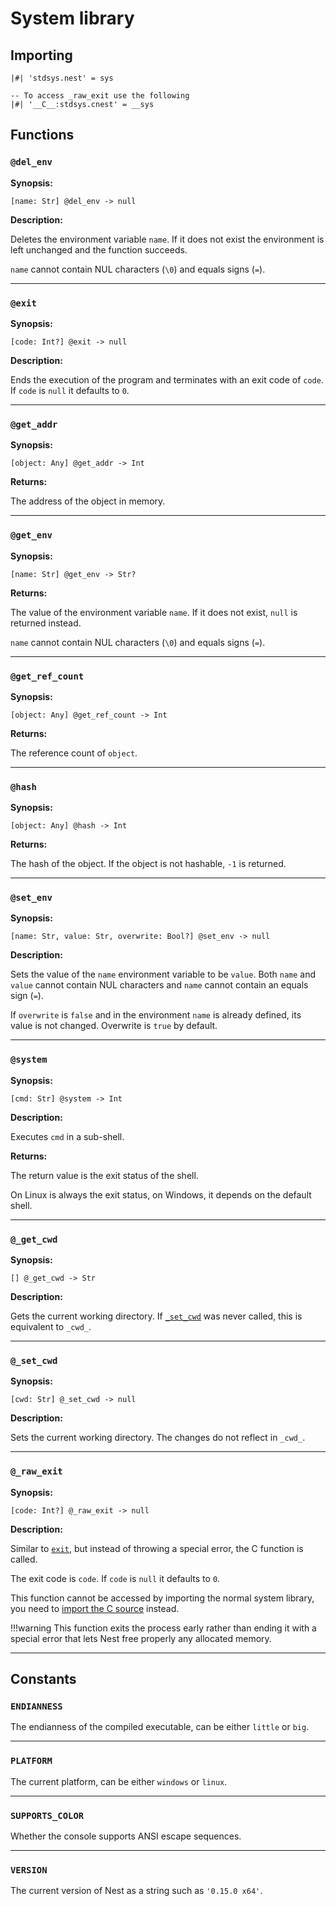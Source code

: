 # System library

## Importing

```nest
|#| 'stdsys.nest' = sys

-- To access _raw_exit use the following
|#| '__C__:stdsys.cnest' = __sys
```

## Functions

### `@del_env`

**Synopsis:**

```nest
[name: Str] @del_env -> null
```

**Description:**

Deletes the environment variable `name`. If it does not exist the environment
is left unchanged and the function succeeds.

`name` cannot contain NUL characters (`\0`) and equals signs (`=`).

---

### `@exit`

**Synopsis:**

```nest
[code: Int?] @exit -> null
```

**Description:**

Ends the execution of the program and terminates with an exit code of `code`.
If `code` is `null` it defaults to `0`.

---

### `@get_addr`

**Synopsis:**

```nest
[object: Any] @get_addr -> Int
```

**Returns:**

The address of the object in memory.

---

### `@get_env`

**Synopsis:**

```nest
[name: Str] @get_env -> Str?
```

**Returns:**

The value of the environment variable `name`. If it does not exist, `null` is
returned instead.

`name` cannot contain NUL characters (`\0`) and equals signs (`=`).

---

### `@get_ref_count`

**Synopsis:**

```nest
[object: Any] @get_ref_count -> Int
```

**Returns:**

The reference count of `object`.

---

### `@hash`

**Synopsis:**

```nest
[object: Any] @hash -> Int
```

**Returns:**

The hash of the object. If the object is not hashable, `-1` is returned.

---

### `@set_env`

**Synopsis:**

```nest
[name: Str, value: Str, overwrite: Bool?] @set_env -> null
```

**Description:**

Sets the value of the `name` environment variable to be `value`. Both `name`
and `value` cannot contain NUL characters and `name` cannot contain an equals
sign (`=`).

If `overwrite` is `false` and in the environment `name` is already defined, its
value is not changed. Overwrite is `true` by default.

---

### `@system`

**Synopsis:**

```nest
[cmd: Str] @system -> Int
```

**Description:**

Executes `cmd` in a sub-shell.

**Returns:**

The return value is the exit status of the shell.

On Linux is always the exit status, on Windows, it depends on the default
shell.

---

### `@_get_cwd`

**Synopsis:**

```nest
[] @_get_cwd -> Str
```

**Description:**

Gets the current working directory. If [`_set_cwd`](system_library.md#_set_cwd)
was never called, this is equivalent to `_cwd_`.

---

### `@_set_cwd`

**Synopsis:**

```nest
[cwd: Str] @_set_cwd -> null
```

**Description:**

Sets the current working directory. The changes do not reflect in `_cwd_`.

---

### `@_raw_exit`

**Synopsis:**

```nest
[code: Int?] @_raw_exit -> null
```

**Description:**

Similar to [`exit`](#exit), but instead of throwing a special error, the C
function is called.

The exit code is `code`. If `code` is `null` it defaults to `0`.

This function cannot be accessed by importing the normal system library, you
need to [import the C source](#importing) instead.

!!!warning
    This function exits the process early rather than ending it with a special
    error that lets Nest free properly any allocated memory.

---

## Constants

### `ENDIANNESS`

The endianness of the compiled executable, can be either `little` or `big`.

---

### `PLATFORM`

The current platform, can be either `windows` or `linux`.

---

### `SUPPORTS_COLOR`

Whether the console supports ANSI escape sequences.

---

### `VERSION`

The current version of Nest as a string such as `'0.15.0 x64'`.
